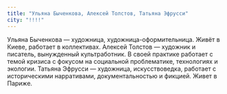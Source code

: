 ```yaml
---
title: "Ульяна Быченкова, Алексей Толстов, Татьяна Эфрусси"
city: "!!!!"
---
```


Ульяна Быченкова — художница, художница-оформительница. Живёт в Киеве, работает в коллективах.
Алексей Толстов — художник и писатель, вынужденный культработник. В своей практике работает с темой кризиса с фокусом на социальной проблематике, технологиях и экологии.
Татьяна Эфрусси — художница, искусствоведка, работает с историческими нарративами, документальностью и фикцией. Живет в Париже.
